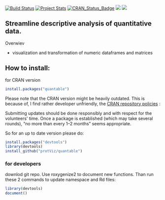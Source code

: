 [![Build Status](https://travis-ci.org/protViz/quantable.svg?branch=master)](https://travis-ci.org/protViz/quantable)
[![Project Stats](https://www.ohloh.net/p/quantable/widgets/project_thin_badge.gif)](https://www.ohloh.net/p/quantable)
[![CRAN_Status_Badge](http://www.r-pkg.org/badges/version/quantable)](https://cran.r-project.org/package=quantable)
[![](http://cranlogs.r-pkg.org/badges/quantable)](https://cran.r-project.org/package=quantable)
[![](http://cranlogs.r-pkg.org/badges/grand-total/quantable)](https://cran.r-project.org/package=quantable)


## Streamline descriptive analysis of quantitative data.

Overwiev

- visualization and transformation of numeric dataframes and matrices


## How to install:
for CRAN version

```r
install.packages("quantable")
```

Please note that the CRAN version might be heavily outdated. 
This is because of, I find rather developer unfriendly, the [CRAN repository policies](http://CRAN.R-project.org/web/packages/policies.html) :

  Submitting updates should be done responsibly and with respect for the
  volunteers' time. Once a package is established (which may take
  several rounds), “no more than every 1–2 months” seems appropriate.


So for an up to date version please do: 

```r
install.packages("devtools")
library(devtools)
install_github("protViz/quantable")
```

### for developers

downlod git repo. Use roxygenize2 to document new functions. Than run these 2 commands to update namespace and Rd files:

```r
library(devtools)
document()
```

